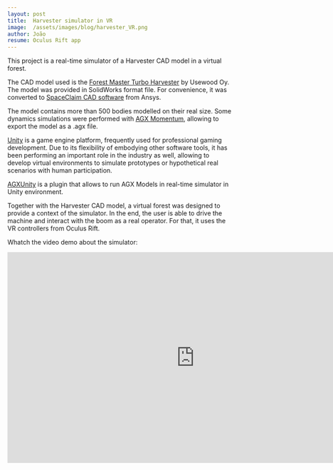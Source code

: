 ```yaml
---
layout: post
title:  Harvester simulator in VR
image:  /assets/images/blog/harvester_VR.png 
author: João
resume: Oculus Rift app
---
```



This project is a real-time simulator of a Harvester CAD model in a virtual forest. 

The CAD model used is the [Forest Master Turbo Harvester](http://usewood.fi/en/forest-master-turbo-harvester/) by Usewood Oy. The model was provided in SolidWorks format file. For convenience, it was converted to [SpaceClaim CAD software](http://www.spaceclaim.com/en/default.aspx) from Ansys. 

The model contains more than 500 bodies modelled on their real size. Some dynamics simulations were performed with [AGX Momentum](https://www.algoryx.se/momentum/), allowing to export the model as a .agx file. 

[Unity](https://unity.com/) is a game engine platform, frequently used for professional gaming development.  Due to its flexibility of embodying other software tools, it has been performing an important role in the industry as well, allowing to develop virtual environments to simulate prototypes or hypothetical real scenarios with human participation.  

[AGXUnity](https://github.com/Algoryx/AGXUnity) is a plugin that allows to run AGX Models in real-time simulator in Unity environment. 

Together with the Harvester CAD model, a virtual forest was designed to provide a context of the simulator. In the end, the user is able to drive the machine and interact with the boom as a real operator. For that, it uses the VR controllers from Oculus Rift. 

Whatch the video demo about the simulator: 
<p  class="img-container" align="center">
<iframe width="840" height="472.5" src="https://www.youtube.com/embed/X0Z1mlTdyoM" frameborder="0" allow="accelerometer; autoplay; clipboard-write; encrypted-media; gyroscope; picture-in-picture" allowfullscreen></iframe>
<p>

<!--Know more about my master thesis work <a href="{{ //2019-06-25-master-thesis }}" >here</a>. 

<a href="{{ post.url | relative_url }}" class="btn btn-xs btn-primary">Read More</a>-->
